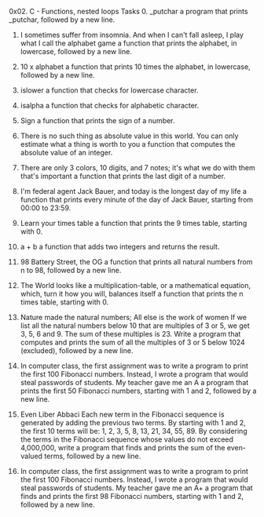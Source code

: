 0x02. C - Functions, nested loops
Tasks
0. _putchar
a program that prints _putchar, followed by a new line.

1. I sometimes suffer from insomnia. And when I can't fall asleep, I play what I call the alphabet game
 a function that prints the alphabet, in lowercase, followed by a new line.

2. 10 x alphabet
a function that prints 10 times the alphabet, in lowercase, followed by a new line.

3. islower
a function that checks for lowercase character.

4. isalpha
a function that checks for alphabetic character.

5. Sign
 a function that prints the sign of a number.

6. There is no such thing as absolute value in this world. You can only estimate what a thing is worth to you
 a function that computes the absolute value of an integer.

 7. There are only 3 colors, 10 digits, and 7 notes; it's what we do with them that's important
  a function that prints the last digit of a number.

8. I'm federal agent Jack Bauer, and today is the longest day of my life
a function that prints every minute of the day of Jack Bauer, starting from 00:00 to 23:59.

9. Learn your times table
a function that prints the 9 times table, starting with 0.

10. a + b
a function that adds two integers and returns the result.

11. 98 Battery Street, the OG
a function that prints all natural numbers from n to 98, followed by a new line.

12. The World looks like a multiplication-table, or a mathematical equation, which, turn it how you will, balances itself
 a function that prints the n times table, starting with 0.

 13. Nature made the natural numbers; All else is the work of women
 If we list all the natural numbers below 10 that are multiples of 3 or 5, we get 3, 5, 6 and 9. The sum of these multiples is 23. Write a program that computes and prints the sum of all the multiples of 3 or 5 below 1024 (excluded), followed by a new line.

 14. In computer class, the first assignment was to write a program to print the first 100 Fibonacci numbers. Instead, I wrote a program that would steal passwords of students. My teacher gave me an A
 a program that prints the first 50 Fibonacci numbers, starting with 1 and 2, followed by a new line.

 15. Even Liber Abbaci
 Each new term in the Fibonacci sequence is generated by adding the previous two terms. By starting with 1 and 2, the first 10 terms will be: 1, 2, 3, 5, 8, 13, 21, 34, 55, 89. By considering the terms in the Fibonacci sequence whose values do not exceed 4,000,000, write a program that finds and prints the sum of the even-valued terms, followed by a new line.

 16. In computer class, the first assignment was to write a program to print the first 100 Fibonacci numbers. Instead, I wrote a program that would steal passwords of students. My teacher gave me an A+
 a program that finds and prints the first 98 Fibonacci numbers, starting with 1 and 2, followed by a new line.

 


